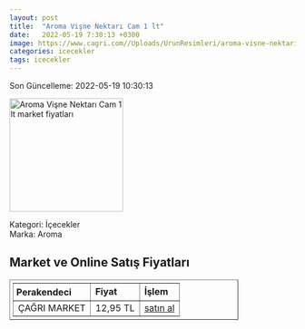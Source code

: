 ```yaml
---
layout: post
title:  "Aroma Vişne Nektarı Cam 1 lt"
date:   2022-05-19 7:30:13 +0300
image: https://www.cagri.com//Uploads/UrunResimleri/aroma-visne-nektari-cam-1-lt-3-4ec1.jpg
categories: icecekler
tags: icecekler
---
```


Son Güncelleme: 2022-05-19 10:30:13

<img src="https://www.cagri.com//Uploads/UrunResimleri/aroma-visne-nektari-cam-1-lt-3-4ec1.jpg" width="200" alt="Aroma Vişne Nektarı Cam 1 lt market fiyatları" />

Kategori: İçecekler
<br />
Marka: Aroma

<h2>Market ve Online Satış Fiyatları</h2>

<table border="1" style="padding: 5px;width:80%;">
  <tr>
    <td style="padding: 5px;"><strong>Perakendeci</strong></td>
    <td><strong>Fiyat</strong></td>
    <td><strong>İşlem</strong></td>
  </tr>
  <tr>
              <td title="Çağrı Market">ÇAĞRI MARKET</td>
              <td>12,95 TL</td>
              <td><a title="Çağrı Market" target="_blank" href="https://www.cagri.com/aroma-visne-nektari-cam-1-lt">satın al</a></td>
            </tr>
</table>
